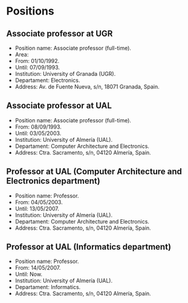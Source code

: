 # Positions

## Associate professor at UGR

* Position name: Associate professor (full-time).
* Area: 
* From: 01/10/1992.
* Until: 07/09/1993.
* Institution: University of Granada (UGR).
* Departament: Electronics.
* Address: Av. de Fuente Nueva, s/n, 18071 Granada, Spain.

## Associate professor at UAL

* Position name: Associate professor (full-time).
* From: 08/09/1993.
* Until: 03/05/2003.
* Institution: University of Almería (UAL).
* Departament: Computer Architecture and Electronics.
* Address: Ctra. Sacramento, s/n, 04120 Almería, Spain.

## Professor at UAL (Computer Architecture and Electronics department)

* Position name: Professor.
* From: 04/05/2003.
* Until: 13/05/2007.
* Institution: University of Almería (UAL).
* Departament: Computer Architecture and Electronics.
* Address: Ctra. Sacramento, s/n, 04120 Almería, Spain.

## Professor at UAL (Informatics department)

* Position name: Professor.
* From: 14/05/2007.
* Until: Now.
* Institution: University of Almería (UAL).
* Departament: Informatics.
* Address: Ctra. Sacramento, s/n, 04120 Almería, Spain.

